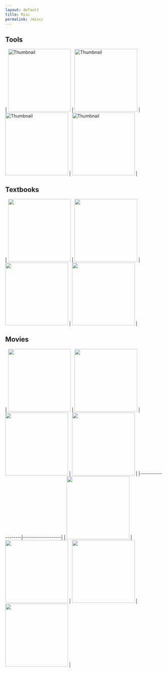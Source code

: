 ```yaml
---
layout: default
title: Misc
permalink: /misc/
---
```


## Tools

| <a href="https://www.vim.org/"><img src="https://encrypted-tbn0.gstatic.com/images?q=tbn:ANd9GcTMIUJ_GPOENez-tUajREIeoImSeaZe_Kr5Uw&s" width="200" alt="Thumbnail"></a> | <a href="https://www.spacemacs.org"><img src="https://www.spacemacs.org/img/logo.svg" width="200" alt="Thumbnail"></a> | <a href="https://www.python.org"><img src="https://encrypted-tbn0.gstatic.com/images?q=tbn:ANd9GcR2Fj0zoSD0e4V7siSTI221US9cMrtjc8A2og&s" width="200" alt="Thumbnail"></a> | <a href="https://karabiner-elements.pqrs.org"><img src="https://static.macupdate.com/products/25141/l/karabiner-elements-logo.png?v=1664212621" width="200" alt="Thumbnail"></a> |

## Textbooks

| <a href="https://mitp-content-server.mit.edu/books/content/sectbyfn/books_pres_0/6515/sicp.zip/index.html"><img src="https://upload.wikimedia.org/wikipedia/commons/9/9d/SICP_cover.jpg" width="200"></a> | <a href="https://pragprog.com/titles/dnvim2/practical-vim-second-edition/"><img src="https://pragprog.com/titles/dnvim2/practical-vim-second-edition/dnvim2.jpg" width="200"></a> | <a href="https://ocw.mit.edu/courses/18-404j-theory-of-computation-fall-2020/"><img src="https://images.bwbcovers.com/053/Introduction-to-the-Theory-of-Computation-Sipser-Michael-9780534947286.jpg" width="200"></a> | <a href="https://ocw.mit.edu/courses/6-041-probabilistic-systems-analysis-and-applied-probability-fall-2010/"><img src="https://m.media-amazon.com/images/I/91iHKtVb8nL._UF1000,1000_QL80_.jpg" width="200"></a> |

## Movies

| <img src="https://m.media-amazon.com/images/M/MV5BMTQ2OTE1Mjk0N15BMl5BanBnXkFtZTcwODE3MDAwNA@@._V1_.jpg" width="200"> | <img src="https://i.etsystatic.com/28209571/r/il/a1a868/3776523468/il_fullxfull.3776523468_8dor.jpg" width="200"> | <img src="https://cdn.posteritati.com/posters/000/000/073/188/jackie-brown-md-web.jpg" width="200"> | <img src="https://m.media-amazon.com/images/I/71NPmBOdq7L.jpg" width="200"> |
|-------------------|-------------------|
| <img src="https://m.media-amazon.com/images/I/81tdQqbCdWL._UF894,1000_QL80_.jpg" width="200"> | <img src="https://m.media-amazon.com/images/I/61WxEjk3oQL._UF894,1000_QL80_.jpg" width="200"> | <img src="https://m.media-amazon.com/images/M/MV5BMjAxNjcyNDQxM15BMl5BanBnXkFtZTgwNzU2NDA0MDE@._V1_.jpg" width="200"> | <img src="https://m.media-amazon.com/images/I/418MR66yjVL.jpg" width="200"> |

